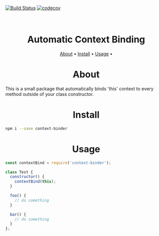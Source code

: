 [![Build Status](https://travis-ci.com/BalenD/Context-Binder.svg?branch=master)](https://travis-ci.com/BalenD/Context-Binder)
[![codecov](https://codecov.io/gh/BalenD/Context-Binder/branch/master/graph/badge.svg)](https://codecov.io/gh/BalenD/Context-Binder)

<h1 align="center">
  <br>
  Automatic Context Binding
  <br>
</h1>

<p align="center">
  <a href="#about">About</a> •
  <a href="#install">Install</a> •
  <a href="#usage">Usage</a> •
</p>

<h1 align="center" id="#about">About</h1>
This is a small package that automatically binds 'this' context to every method outside of your class constructor.
<h1 align="center" id="#install">Install</h1>

```bash
npm i --save context-binder
```

<h1 align="center" id="#usage">Usage</h1>

```javascript
const contextBind = require('context-binder');

class Test {
  constructor() {
    contextBind(this);
  }

  foo() {
    // do something
  }

  bar() {
    // do something
  }
};
```
